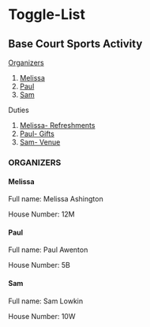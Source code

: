 # Toggle-List
## Base Court Sports Activity

[Organizers](https://github.com/Nelly-Wambui/Toggle-List/blob/main/README.md#organizers)
  
  1. [Melissa](https://github.com/Nelly-Wambui/Toggle-List/blob/main/README.md#melissa)
  2. [Paul](https://github.com/Nelly-Wambui/Toggle-List/blob/main/README.md#paul)
  4. [Sam](https://github.com/Nelly-Wambui/Toggle-List/blob/main/README.md#sam)

  
Duties
  
  1. [Melissa- Refreshments](url)
  2. [Paul- Gifts](url)
  3. [Sam- Venue](url)

  
### ORGANIZERS
#### Melissa

Full name: Melissa Ashington

House Number: 12M

#### Paul

Full name: Paul Awenton

House Number: 5B

#### Sam

Full name: Sam Lowkin

House Number: 10W




   

  
